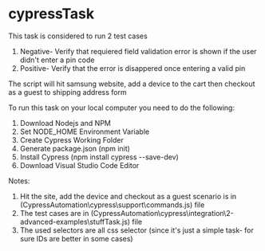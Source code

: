 # cypressTask
This task is considered to run 2 test cases 
1. Negative- Verify that requiered field validation error is shown if the user didn't enter a pin code
2. Positive- Verify that the error is disappered once entering a valid pin

The script will hit samsung website, add a device to the cart then checkout as a guest to shipping address form

To run this task on your local computer you need to do the following:
1.  Download Nodejs and NPM
2. Set NODE_HOME Environment Variable
3. Create Cypress Working Folder
4. Generate package.json (npm init)
5. Install Cypress (npm install cypress --save-dev)
6. Download Visual Studio Code Editor

Notes:
1. Hit the site, add the device and checkout as a guest scenario is in (CypressAutomation\cypress\support\commands.js) file
2. The test cases are in (CypressAutomation\cypress\integration\2-advanced-examples\stuffTask.js) file
3. The used selectors are all css selector (since it's just a simple task- for sure IDs are better in some cases)
